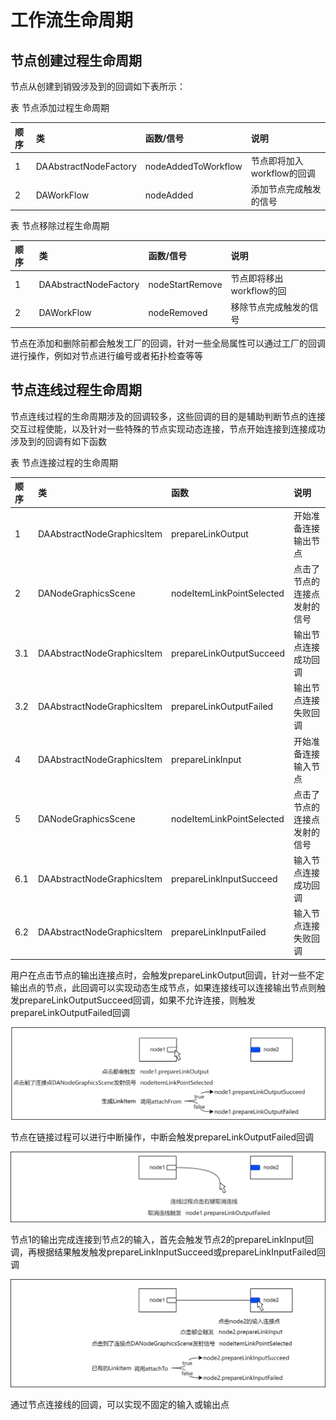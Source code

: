 # 工作流生命周期

## 节点创建过程生命周期

节点从创建到销毁涉及到的回调如下表所示：

表 节点添加过程生命周期

|顺序|类|函数/信号|说明|
|:-|:-|:-|:-|
|1|DAAbstractNodeFactory|nodeAddedToWorkflow|节点即将加入workflow的回调|
|2|DAWorkFlow|nodeAdded|添加节点完成触发的信号|

表 节点移除过程生命周期

|顺序|类|函数/信号|说明|
|:-|:-|:-|:-|
|1|DAAbstractNodeFactory|nodeStartRemove|节点即将移出workflow的回|调
|2|DAWorkFlow|nodeRemoved|移除节点完成触发的信号|

节点在添加和删除前都会触发工厂的回调，针对一些全局属性可以通过工厂的回调进行操作，例如对节点进行编号或者拓扑检查等等

## 节点连线过程生命周期

节点连线过程的生命周期涉及的回调较多，这些回调的目的是辅助判断节点的连接交互过程使能，以及针对一些特殊的节点实现动态连接，节点开始连接到连接成功涉及到的回调有如下函数

表 节点连接过程的生命周期

|顺序|类|函数|说明|
|:-|:-|:-|:-|
|1|DAAbstractNodeGraphicsItem|prepareLinkOutput|开始准备连接输出节点|
|2|DANodeGraphicsScene|nodeItemLinkPointSelected|点击了节点的连接点发射的信号|
|3.1|DAAbstractNodeGraphicsItem|prepareLinkOutputSucceed|输出节点连接成功回调|
|3.2|DAAbstractNodeGraphicsItem|prepareLinkOutputFailed|输出节点连接失败回调|
|4|DAAbstractNodeGraphicsItem|prepareLinkInput|开始准备连接输入节点|
|5|DANodeGraphicsScene|nodeItemLinkPointSelected|点击了节点的连接点发射的信号|
|6.1|DAAbstractNodeGraphicsItem|prepareLinkInputSucceed|输入节点连接成功回调|
|6.2|DAAbstractNodeGraphicsItem|prepareLinkInputFailed|输入节点连接失败回调|

用户在点击节点的输出连接点时，会触发prepareLinkOutput回调，针对一些不定输出点的节点，此回调可以实现动态生成节点，如果连接线可以连接输出节点则触发prepareLinkOutputSucceed回调，如果不允许连接，则触发prepareLinkOutputFailed回调

![点击输出点的回调过程](./PIC/zh-workflow-node-beginlink.png)

节点在链接过程可以进行中断操作，中断会触发prepareLinkOutputFailed回调

![中断连接回调](./PIC/zh-workflow-node-cancellink.png)

节点1的输出完成连接到节点2的输入，首先会触发节点2的prepareLinkInput回调，再根据结果触发触发prepareLinkInputSucceed或prepareLinkInputFailed回调

![完成节点连接的回调](./PIC/zh-workflow-node-finishlink.png)

通过节点连接线的回调，可以实现不固定的输入或输出点